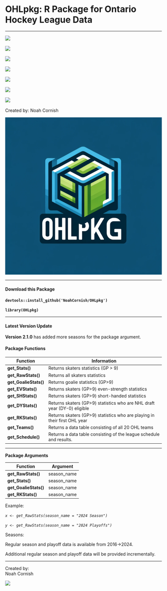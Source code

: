 # OHLpkg: R Package for Ontario Hockey League Data

------------------------------------------------------------------------

![](https://img.shields.io/badge/OHLpkg-v2.1.0-teal)

![](https://img.shields.io/github/commit-activity/t/NoahCornish/OHLpkg/main)

![](https://img.shields.io/github/issues/NoahCornish/OHLpkg)

![](https://img.shields.io/github/downloads/NoahCornish/OHLpkg/total)

![](https://img.shields.io/github/repo-size/NoahCornish/OHLpkg)

![](https://img.shields.io/github/license/NoahCornish/OHLpkg)

![](https://img.shields.io/badge/Package-Operational-brightgreen.svg)

Created by: Noah Cornish

![](OHLpkg_logo.png)

------------------------------------------------------------------------

#### **Download this Package**

**`devtools::install_github('NoahCornish/OHLpkg')`**

**`library(OHLpkg)`**

------------------------------------------------------------------------

#### **Latest Version Update**

**Version 2.1.0** has added more seasons for the package argument.

#### **Package Functions**

| Function              | Information                                                                |
|-----------------------|----------------------------------------------------------------------------|
| **get_Stats()**       | Returns skaters statistics (GP \> 9)                                       |
| **get_RawStats()**    | Returns all skaters statistics                                             |
| **get_GoalieStats()** | Returns goalie statistics (GP\>9)                                          |
| **get_EVStats()**     | Returns skaters (GP\>9) even-strength statistics                           |
| **get_SHStats()**     | Returns skaters (GP\>9) short-handed statistics                            |
| **get_DYStats()**     | Returns skaters (GP\>9) statistics who are NHL draft year (DY-0) eligible  |
| **get_RKStats()**     | Returns skaters (GP\>9) statistics who are playing in their first OHL year |
| **get_Teams()**       | Returns a data table consisting of all 20 OHL teams                        |
| **get_Schedule()**    | Returns a data table consisting of the league schedule and results.        |

------------------------------------------------------------------------

**Package Arguments**

| Function              | Argument    |
|-----------------------|-------------|
| **get_RawStats()**    | season_name |
| **get_Stats()**       | season_name |
| **get_GoalieStats()** | season_name |
| **get_RKStats()**     | season_name |

Example:

*`x <- get_RawStats(season_name = "2024 Season")`*

*`y <- get_RawStats(season_name = "2024 Playoffs")`*

Seasons:

Regular season and playoff data is available from 2016-\>2024.

Additional regular season and playoff data will be provided incrementally.

------------------------------------------------------------------------

Created by:\
Noah Cornish

[![](https://img.shields.io/twitter/follow/NoahCornish)](https://twitter.com/NoahCornish)
